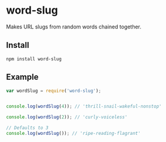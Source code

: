 # word-slug

Makes URL slugs from random words chained together.

## Install

`npm install word-slug`


## Example

```javascript
var wordSlug = require('word-slug');


console.log(wordSlug(4)); // 'thrill-snail-wakeful-nonstop'

console.log(wordSlug(2)); // 'curly-voiceless'

// Defaults to 3
console.log(wordSlug()); // 'ripe-reading-flagrant'
```
